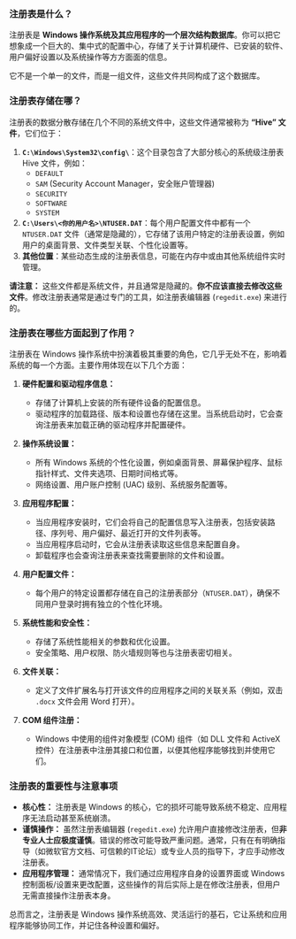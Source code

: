 ### 注册表是什么？

注册表是 **Windows 操作系统及其应用程序的一个层次结构数据库**。你可以把它想象成一个巨大的、集中式的配置中心，存储了关于计算机硬件、已安装的软件、用户偏好设置以及系统操作等方方面面的信息。

它不是一个单一的文件，而是一组文件，这些文件共同构成了这个数据库。

### 注册表存储在哪？

注册表的数据分散存储在几个不同的系统文件中，这些文件通常被称为 **“Hive” 文件**，它们位于：

1. **`C:\Windows\System32\config\`**：这个目录包含了大部分核心的系统级注册表 Hive 文件，例如：
    - `DEFAULT`
    - `SAM` (Security Account Manager，安全账户管理器)
    - `SECURITY`
    - `SOFTWARE`
    - `SYSTEM`
2. **`C:\Users\<你的用户名>\NTUSER.DAT`**：每个用户配置文件中都有一个 `NTUSER.DAT` 文件（通常是隐藏的），它存储了该用户特定的注册表设置，例如用户的桌面背景、文件类型关联、个性化设置等。
3. **其他位置**：某些动态生成的注册表信息，可能在内存中或由其他系统组件实时管理。

**请注意：** 这些文件都是系统文件，并且通常是隐藏的。**你不应该直接去修改这些文件**。修改注册表通常是通过专门的工具，如注册表编辑器 (`regedit.exe`) 来进行的。

### 注册表在哪些方面起到了作用？

注册表在 Windows 操作系统中扮演着极其重要的角色，它几乎无处不在，影响着系统的每一个方面。主要作用体现在以下几个方面：

1. **硬件配置和驱动程序信息：**
    
    - 存储了计算机上安装的所有硬件设备的配置信息。
    - 驱动程序的加载路径、版本和设置也存储在这里。当系统启动时，它会查询注册表来加载正确的驱动程序并配置硬件。
2. **操作系统设置：**
    
    - 所有 Windows 系统的个性化设置，例如桌面背景、屏幕保护程序、鼠标指针样式、文件夹选项、日期时间格式等。
    - 网络设置、用户账户控制 (UAC) 级别、系统服务配置等。
3. **应用程序配置：**
    
    - 当应用程序安装时，它们会将自己的配置信息写入注册表，包括安装路径、序列号、用户偏好、最近打开的文件列表等。
    - 当应用程序启动时，它会从注册表读取这些信息来配置自身。
    - 卸载程序也会查询注册表来查找需要删除的文件和设置。
4. **用户配置文件：**
    
    - 每个用户的特定设置都存储在自己的注册表部分（`NTUSER.DAT`），确保不同用户登录时拥有独立的个性化环境。
5. **系统性能和安全性：**
    
    - 存储了系统性能相关的参数和优化设置。
    - 安全策略、用户权限、防火墙规则等也与注册表密切相关。
6. **文件关联：**
    
    - 定义了文件扩展名与打开该文件的应用程序之间的关联关系（例如，双击 `.docx` 文件会用 Word 打开）。
7. **COM 组件注册：**
    
    - Windows 中使用的组件对象模型 (COM) 组件（如 DLL 文件和 ActiveX 控件）在注册表中注册其接口和位置，以便其他程序能够找到并使用它们。

### 注册表的重要性与注意事项

- **核心性：** 注册表是 Windows 的核心，它的损坏可能导致系统不稳定、应用程序无法启动甚至系统崩溃。
- **谨慎操作：** 虽然注册表编辑器 (`regedit.exe`) 允许用户直接修改注册表，但**非专业人士应极度谨慎**。错误的修改可能导致严重问题。通常，只有在有明确指导（如微软官方文档、可信赖的IT论坛）或专业人员的指导下，才应手动修改注册表。
- **应用程序管理：** 通常情况下，我们通过应用程序自身的设置界面或 Windows 控制面板/设置来更改配置，这些操作的背后实际上是在修改注册表，但用户无需直接操作注册表本身。

总而言之，注册表是 Windows 操作系统高效、灵活运行的基石，它让系统和应用程序能够协同工作，并记住各种设置和偏好。
